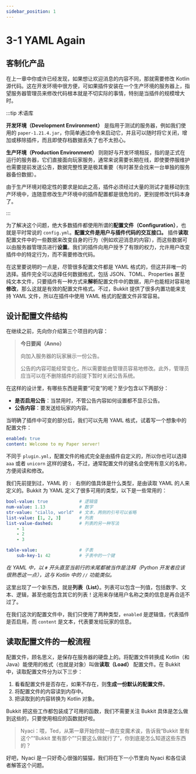 ```yaml
---
sidebar_position: 1
---
```


# 3-1 YAML Again

## 客制化产品

在上一章中你或许已经发现，如果想让欢迎消息的内容不同，那就需要修改 Kotlin 源代码。这在开发环境中很方便，可如果插件安装在一个生产环境的服务器上，指望服务器管理员来修改代码根本就是不切实际的事情，特别是当插件的规模增大时。

:::tip 术语库

**开发环境（Development Environment）** 是指用于测试的服务器，例如我们使用的 `paper-1.21.4.jar`，你简单通过命令来启动它，并且可以随时将它关闭，增加或移除插件，而且即使存档数据丢失了也不太担心。

**生产环境（Production Environment）** 则刚好与开发环境相反，指的是正式在运行的服务器，它们直接面向玩家服务，通常来说需要长期在线，即使要停服维护也需要提前发送公告，数据完整性更是极其重要（有时甚至会找来一台单独的服务器备份数据）。

由于生产环境对稳定性的要求是如此之高，插件必须经过大量的测试才能移动到生产环境中，连随意修改生产环境中的插件配置都是很危险的，更别提修改代码本身了。

:::

为了解决这个问题，绝大多数插件都使用所谓的**配置文件（Configuration）**，也就是平时常说的 `config.yml`。**配置文件是用户与插件代码的交互接口。** 插件**读取**配置文件中的一些数据来改变自身的行为（例如欢迎消息的内容），而这些数据可以由服务器管理员进行**设置**。我们的插件向用户授予了有限的权力，允许用户改变插件中的特定行为，而不需要修改代码。

在这里要说明的一点是，尽管很多配置文件都是 YAML 格式的，但这并非唯一的选择。插件完全可以选择任何数据格式，包括 JSON、TOML、Properties 甚至纯文本文件，只要插件有一种方式来**解析**配置文件中的数据，用户也能相对容易地**修改**，那么这就是有效的配置文件格式。不过，Bukkit 提供了很多内置功能来支持 YAML 文件，所以在插件中使用 YAML 格式的配置文件非常容易。

## 设计配置文件结构

在继续之前，先向你介绍第三个项目的内容：

> **今日要闻（Anno）**
>
> 向加入服务器的玩家展示一份公告。
>
> 公告的内容可能经常变化，所以需要能由管理员容易地修改。此外，管理员应当可以在不删除插件的前提下暂时关闭公告系统。

在这样的设计里，有哪些东西是需要“可变”的呢？至少包含以下两部分：

- **是否启用公告**：当禁用时，不管公告内容如何设置都不显示公告。
- **公告内容**：要发送给玩家的内容。

当明确了插件中可变的部分后，我们可以先用 YAML 格式，试着写一个想象中的配置文件：

```yaml
enabled: true
content: Welcome to my Paper server!
```

不同于 `plugin.yml`，配置文件的格式完全是由插件自定义的，所以你也可以选择 `aaa` 或者 `unicorn` 这样的键名，不过，通常配置文件的键名会使用有意义的名称，方便阅读和修改。

我们先前提到过，YAML 的 `: ` 右侧的值具体是什么类型，是由读取 YAML 的人来定义的。Bukkit 为 YAML 定义了很多可用的类型，以下是一些常用的：

```yaml
bool-value: true            # 逻辑值
num-value: 1.13             # 数字
str-value: "ciallo, world"  # 文本，两侧的引号可以省略
list-value: [1, 2, 3]       # 列表
list-value-dashed:          # 列表的另一种写法
    - 1
    - 2
    - 3

table-value:                # 子表
    sub-key-1: 42           # 子表中的一个键
```

*在 YAML 中，以 `#` 开头直至当前行的末尾都被当作是注释（Python 开发者应该很熟悉这一点），这与 Kotlin 中的 `//` 功能类似。*

这里出现了一个新东西，就是**列表（List）**。列表可以包含一列值，包括数字、文本、逻辑，甚至也能包含其它的列表！这用来存储用户名称之类的信息是再合适不过了。

在我们这次的配置文件中，我们只使用了两种类型，`enabled` 是逻辑值，代表插件是否启用，而 `content` 是文本，代表要发给玩家的信息。

## 读取配置文件的一般流程

配置文件，顾名思义，是保存在服务器的硬盘上的。将配置文件转换成 Kotlin（和 Java）能使用的格式（也就是对象）叫做**读取（Load）** 配置文件。在 Bukkit 中，读取配置文件分为以下三步：

1. 看看配置文件是否存在，如果不存在，则**生成一份默认的配置文件**。
2. 将配置文件的内容读到内存中。
3. 把读取到的内容转换为 Kotlin 对象。

Bukkit 把这些工作都包装成了可用的函数，我们不需要关注 Bukkit 具体是怎么做到这些的，只要使用相应的函数就好啦。

> Nyaci：喂，Ted，从第一章开始你就一直在变魔术诶，告诉我“Bukkit 里有这个”“Bukkit 里有那个”“只要这么做就行了”，你到底是怎么知道这些东西的？

好吧，Nyaci 是一只好奇心很强的猫猫，我们将在下一小节里向 Nyaci 和各位读者解答这个问题。